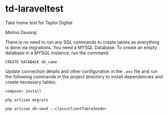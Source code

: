 # td-laraveltest
Take home test for Taylor Digital

*Melina Devaraj*


There is no need to run any SQL commands to create tables as everything is done via migrations. You need a MYSQL Database. To create an empty database in a MYSQL instance, run the command:

`CREATE DATABASE db_name`

Update connection details and other configuration in the `.env` file and run the following commands in the project directory to install dependencies and create necessary tables:

`composer install`

`php artisan migrate`

`php artisan db:seed --class=ClientTableSeeder`
